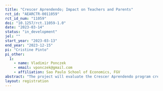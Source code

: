 ```yaml
---
title: "Crescer Aprendendo; Impact on Teachers and Parents"
rct_id: "AEARCTR-0011059"
rct_id_num: "11059"
doi: "10.1257/rct.11059-1.0"
date: "2023-03-14"
status: "in_development"
jel: ""
start_year: "2023-03-13"
end_year: "2023-12-15"
pi: "Cristine Pinto"
pi_other:
  1:
    - name: Vladimir Ponczek
    - email: vponczek@gmail.com
    - affiliation: Sao Paulo School of Economics, FGV
abstract: "The project will evaluate the Crescer Aprendendo program created and developed by the United Way NGO. It is an early-childhood intervention that teaches parents and teachers important tools to foment children's cognitive and socio-emotional skills. We plan to conduct a pilot randomized control trial to investigate whether the program is capable of changing teachers' and parents' beliefs toward the relevance of the quality the parents spend with their children during early childhood.. Moreover, we plan to analyze whether the program changes parents' time invested in activities to develop kids' abilities. The evaluation will focus four to five year-old children. We developed specific questionnaires to elicit the beliefs and to gather data on parents' time use. The evaluation will be conducted in 20 preschools in Sobral, a municipality in Ceará State in Brazil. We plan to conduct baseline and end line field works at the beginning and the end of 2023 school year, respectively. Ten schools will be randomly selected to implement the program for seven months in 2023. We plan to randomly select two classes in each school and interview the teachers and three parents of children in each class. In the end, we will have a sample of 40 teachers and  120 parents.  "
layout: registration
---
```


